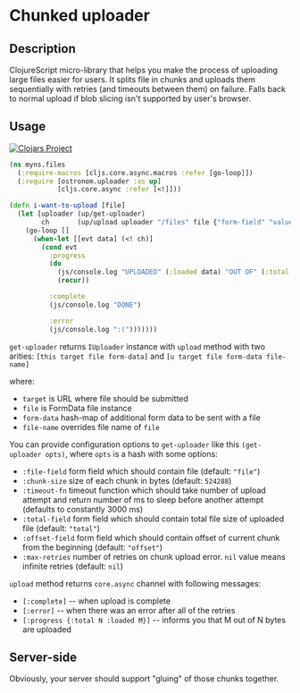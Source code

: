 # Chunked uploader

## Description

ClojureScript micro-library that helps you make the process of uploading large
files easier for users. It splits file in chunks and uploads them sequentially
with retries (and timeouts between them) on failure. Falls back to normal upload
if blob slicing isn't supported by user's browser.

## Usage

[![Clojars Project](https://img.shields.io/clojars/v/org.clojars.ostronom/cljs-uploader.svg)](https://clojars.org/org.clojars.ostronom/cljs-uploader)


```clojure
(ns myns.files
  (:require-macros [cljs.core.async.macros :refer [go-loop]])
  (:require [ostronom.uploader :as up]
            [cljs.core.async :refer [<!]]))

(defn i-want-to-upload [file]
  (let [uploader (up/get-uploader)
        ch       (up/upload uploader "/files" file {"form-field" "value"})]
    (go-loop []
      (when-let [[evt data] (<! ch)]
        (cond evt
          :progress
          (do
            (js/console.log "UPLOADED" (:loaded data) "OUT OF" (:total evt))
            (recur))

          :complete
          (js/console.log "DONE")

          :error
          (js/console.log ":(")))))))
```

`get-uploader` returns `IUploader` instance with `upload` method with two arities: `[this target file form-data]` and `[u target file form-data file-name]`

where:
- `target` is URL where file should be submitted
- `file` is FormData file instance
- `form-data` hash-map of additional form data to be sent with a file
- `file-name` overrides file name of `file`

You can provide configuration options to `get-uploader` like this `(get-uploader opts)`, where `opts` is a hash with some options:
- `:file-field` form field which should contain file (default: `"file"`)
- `:chunk-size` size of each chunk in bytes (default: `524288`)
- `:timeout-fn` timeout function which should take number of upload attempt and return number of ms to sleep before another attempt (defaults to constantly 3000 ms)
- `:total-field` form field which should contain total file size of uploaded file (default: `"total"`)
- `:offset-field` form field which should contain offset of current chunk from the beginning (default: `"offset"`)
- `:max-retries` number of retries on chunk upload error. `nil` value means infinite retries (default: `nil`)

`upload` method returns `core.async` channel with following messages:
- `[:complete]` -- when upload is complete
- `[:error]` -- when there was an error after all of the retries
- `[:progress {:total N :loaded M}]` -- informs you that M out of N bytes are uploaded

## Server-side

Obviously, your server should support "gluing" of those chunks together.
